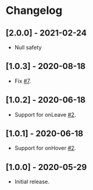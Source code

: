 # Changelog

## [2.0.0] - 2021-02-24

* Null safety

## [1.0.3] - 2020-08-18

* Fix [#7](https://github.com/deakjahn/flutter_dropzone/issues/7).

## [1.0.2] - 2020-06-18

* Support for onLeave [#2](https://github.com/deakjahn/flutter_dropzone/issues/2).

## [1.0.1] - 2020-06-18

* Support for onHover [#2](https://github.com/deakjahn/flutter_dropzone/issues/2).

## [1.0.0] - 2020-05-29

* Initial release.
